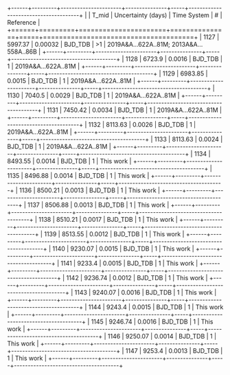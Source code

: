+------+---------+----------------------+---------------+-----+--------------------------------------+
|      |   T_mid |   Uncertainty (days) | Time System   | #   | Reference                            |
+======+=========+======================+===============+=====+======================================+
| 1127 | 5997.37 |              0.00032 | BJD_TDB       | >1  | 2019A&A…622A..81M; 2013A&A…558A..86B |
+------+---------+----------------------+---------------+-----+--------------------------------------+
| 1128 | 6723.9  |              0.0016  | BJD_TDB       | 1   | 2019A&A...622A..81M                  |
+------+---------+----------------------+---------------+-----+--------------------------------------+
| 1129 | 6983.85 |              0.0015  | BJD_TDB       | 1   | 2019A&A...622A..81M                  |
+------+---------+----------------------+---------------+-----+--------------------------------------+
| 1130 | 7040.5  |              0.0029  | BJD_TDB       | 1   | 2019A&A...622A..81M                  |
+------+---------+----------------------+---------------+-----+--------------------------------------+
| 1131 | 7450.42 |              0.0034  | BJD_TDB       | 1   | 2019A&A...622A..81M                  |
+------+---------+----------------------+---------------+-----+--------------------------------------+
| 1132 | 8113.63 |              0.0026  | BJD_TDB       | 1   | 2019A&A...622A..81M                  |
+------+---------+----------------------+---------------+-----+--------------------------------------+
| 1133 | 8113.63 |              0.0024  | BJD_TDB       | 1   | 2019A&A...622A..81M                  |
+------+---------+----------------------+---------------+-----+--------------------------------------+
| 1134 | 8493.55 |              0.0014  | BJD_TDB       | 1   | This work                            |
+------+---------+----------------------+---------------+-----+--------------------------------------+
| 1135 | 8496.88 |              0.0014  | BJD_TDB       | 1   | This work                            |
+------+---------+----------------------+---------------+-----+--------------------------------------+
| 1136 | 8500.21 |              0.0013  | BJD_TDB       | 1   | This work                            |
+------+---------+----------------------+---------------+-----+--------------------------------------+
| 1137 | 8506.88 |              0.0013  | BJD_TDB       | 1   | This work                            |
+------+---------+----------------------+---------------+-----+--------------------------------------+
| 1138 | 8510.21 |              0.0017  | BJD_TDB       | 1   | This work                            |
+------+---------+----------------------+---------------+-----+--------------------------------------+
| 1139 | 8513.55 |              0.0012  | BJD_TDB       | 1   | This work                            |
+------+---------+----------------------+---------------+-----+--------------------------------------+
| 1140 | 9230.07 |              0.0015  | BJD_TDB       | 1   | This work                            |
+------+---------+----------------------+---------------+-----+--------------------------------------+
| 1141 | 9233.4  |              0.0015  | BJD_TDB       | 1   | This work                            |
+------+---------+----------------------+---------------+-----+--------------------------------------+
| 1142 | 9236.74 |              0.0012  | BJD_TDB       | 1   | This work                            |
+------+---------+----------------------+---------------+-----+--------------------------------------+
| 1143 | 9240.07 |              0.0016  | BJD_TDB       | 1   | This work                            |
+------+---------+----------------------+---------------+-----+--------------------------------------+
| 1144 | 9243.4  |              0.0015  | BJD_TDB       | 1   | This work                            |
+------+---------+----------------------+---------------+-----+--------------------------------------+
| 1145 | 9246.74 |              0.0016  | BJD_TDB       | 1   | This work                            |
+------+---------+----------------------+---------------+-----+--------------------------------------+
| 1146 | 9250.07 |              0.0014  | BJD_TDB       | 1   | This work                            |
+------+---------+----------------------+---------------+-----+--------------------------------------+
| 1147 | 9253.4  |              0.0013  | BJD_TDB       | 1   | This work                            |
+------+---------+----------------------+---------------+-----+--------------------------------------+